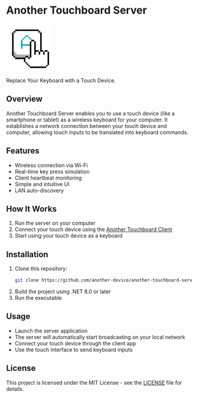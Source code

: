 # Another Touchboard Server

![atb.webp](Resources/atb.webp)

Replace Your Keyboard with a Touch Device.

## Overview
Another Touchboard Server enables you to use a touch device (like a smartphone or tablet) as a wireless keyboard for your computer. It establishes a network connection between your touch device and computer, allowing touch inputs to be translated into keyboard commands.

## Features
- Wireless connection via Wi-Fi
- Real-time key press simulation
- Client heartbeat monitoring
- Simple and intuitive UI
- LAN auto-discovery

## How It Works
1. Run the server on your computer
2. Connect your touch device using the [Another Touchboard Client](https://github.com/another-device/another-touchboard-client)
3. Start using your touch device as a keyboard

## Installation
1. Clone this repository:
   ```bash
   git clone https://github.com/another-device/another-touchboard-server.git
   ```
2. Build the project using .NET 8.0 or later
3. Run the executable

## Usage
- Launch the server application
- The server will automatically start broadcasting on your local network
- Connect your touch device through the client app
- Use the touch interface to send keyboard inputs

## License
This project is licensed under the MIT License - see the [LICENSE](LICENSE) file for details.
